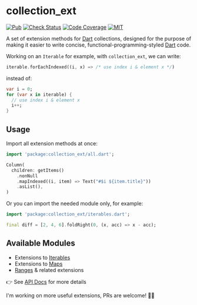 # collection_ext

[![Pub][pub-badge]][pub]
[![Check Status][check-badge]][github-runs]
[![Code Coverage][codecov-badge]][codecov]
[![MIT][license-badge]][license]

A set of extension methods for [Dart] collections, designed for the purpose of making it easier to write concise, functional-programming-styled [Dart] code.

Working on an `Iterable` for example, with `collection_ext`, we can write:

```dart
iterable.forEachIndexed((i, x) => /* use index i & element x */)
```

instead of:

```dart
var i = 0;
for (var x in iterable) {
  // use index i & element x
  i++;
}
```

## Usage

Import all extension methods at once:

```dart
import 'package:collection_ext/all.dart';

Column(
  children: getItems()
    .nonNull
    .mapIndexed((i, item) => Text("#$i ${item.title}"))
    .asList(),
)
```

Or you can import the needed module only, for example:

```dart
import 'package:collection_ext/iterables.dart';

final diff = [2, 4, 6].foldRight(0, (x, acc) => x - acc);
```

## Available Modules

- Extensions to [Iterables]
- Extensions to [Maps]
- [Ranges] & related extensions

:point_right: See [API Docs] for more details

I'm working on more useful extensions, PRs are welcome! :beers:🖖


[Dart]: https://dart.dev
[github-runs]: https://github.com/xinthink/dart_collection_ext/actions
[check-badge]: https://github.com/xinthink/dart_collection_ext/workflows/check/badge.svg
[codecov-badge]: https://codecov.io/gh/xinthink/dart_collection_ext/branch/master/graph/badge.svg
[codecov]: https://codecov.io/gh/xinthink/dart_collection_ext
[license-badge]: https://img.shields.io/github/license/xinthink/dart_collection_ext
[license]: https://raw.githubusercontent.com/xinthink/dart_collection_ext/master/LICENSE
[pub]: https://pub.dev/packages/collection_ext
[pub-badge]: https://img.shields.io/pub/v/collection_ext.svg
[API Docs]: https://xinthink.github.io/dart_collection_ext/index.html
[Iterables]: https://xinthink.github.io/dart_collection_ext/iterables/iterables-library.html
[Maps]: https://xinthink.github.io/dart_collection_ext/maps/maps-library.html
[Ranges]: https://xinthink.github.io/dart_collection_ext/ranges/ranges-library.html
